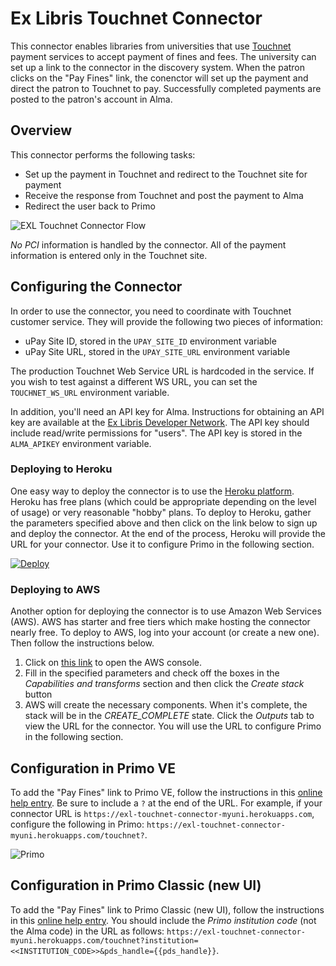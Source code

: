 # Ex Libris Touchnet Connector
This connector enables libraries from universities that use [Touchnet](https://www.touchnet.com/en) payment services to accept payment of fines and fees. The university can set up a link to the connector in the discovery system. When the patron clicks on the "Pay Fines" link, the conenctor will set up the payment and direct the patron to Touchnet to pay. Successfully completed payments are posted to the patron's account in Alma.

## Overview
This connector performs the following tasks:
* Set up the payment in Touchnet and redirect to the Touchnet site for payment
* Receive the response from Touchnet and post the payment to Alma
* Redirect the user back to Primo

![EXL Touchnet Connector Flow](https://i.postimg.cc/R04xpMGJ/exl-touchnet-flow.png)

*No PCI* information is handled by the connector. All of the payment information is entered only in the Touchnet site.

## Configuring the Connector
In order to use the connector, you need to coordinate with Touchnet customer service. They will provide the following two pieces of information:
* uPay Site ID, stored in the `UPAY_SITE_ID` environment variable
* uPay Site URL, stored in the `UPAY_SITE_URL` environment variable

The production Touchnet Web Service URL is hardcoded in the service. If you wish to test against a different WS URL, you can set the `TOUCHNET_WS_URL` environment variable.

In addition, you'll need an API key for Alma. Instructions for obtaining an API key are available at the [Ex Libris Developer Network](https://developers.exlibrisgroup.com/alma/apis). The API key should include read/write permissions for "users". The API key is stored in the `ALMA_APIKEY` environment variable.

### Deploying to Heroku
One easy way to deploy the connector is to use the [Heroku platform](https://heroku.com). Heroku has free plans (which could be appropriate depending on the level of usage) or very reasonable "hobby" plans. To deploy to Heroku, gather the parameters specified above and then click on the link below to sign up and deploy the connector. At the end of the process, Heroku will provide the URL for your connector. Use it to configure Primo in the following section.

[![Deploy](https://www.herokucdn.com/deploy/button.svg)](https://heroku.com/deploy)

### Deploying to AWS
Another option for deploying the connector is to use Amazon Web Services (AWS). AWS has starter and free tiers which make hosting the connector nearly free. To deploy to AWS, log into your account (or create a new one). Then follow the instructions below.

1. Click on [this link](https://console.aws.amazon.com/cloudformation/home?#/stacks/create/review?templateURL=https://almadtest.s3.amazonaws.com/sam/cloudformation.packaged.yaml&stackName=ExlTouchnetConnector) to open the AWS console.
1. Fill in the specified parameters and check off the boxes in the *Capabilities and transforms* section and then click the *Create stack* button
1. AWS will create the necessary components. When it's complete, the stack will be in the *CREATE_COMPLETE* state. Click the *Outputs* tab to view the URL for the connector. You will use the URL to configure Primo in the following section.

## Configuration in Primo VE
To add the "Pay Fines" link to Primo VE, follow the instructions in this [online help entry](https://knowledge.exlibrisgroup.com/Primo/Product_Documentation/020Primo_VE/Library_Card_Configuration/Configuring_the_Pay_Fine_Link_for_Primo_VE). Be sure to include a `?` at the end of the URL. For example, if your connector URL is `https://exl-touchnet-connector-myuni.herokuapps.com`, configure the following in Primo: `https://exl-touchnet-connector-myuni.herokuapps.com/touchnet?`.

![Primo](https://i.postimg.cc/CK7TWW6P/exl-touchnet-primo.png)

## Configuration in Primo Classic (new UI)
To add the "Pay Fines" link to Primo Classic (new UI), follow the instructions in this [online help entry](https://knowledge.exlibrisgroup.com/Alma/Product_Documentation/010Alma_Online_Help_(English)/060Alma-Primo_Integration/040Configuring_the_Primo_Front_End_for_an_Alma_Data_Source/070My_Account#Configuring_the_Pay_Fine_Link). You should include the *Primo institution code* (not the Alma code) in the URL as follows:
`https://exl-touchnet-connector-myuni.herokuapps.com/touchnet?institution=<<INSTITUTION_CODE>>&pds_handle={{pds_handle}}`.
